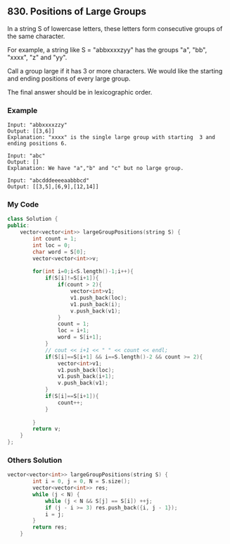 ## 830. Positions of Large Groups
In a string S of lowercase letters, these letters form consecutive groups of the same character.

For example, a string like S = "abbxxxxzyy" has the groups "a", "bb", "xxxx", "z" and "yy".

Call a group large if it has 3 or more characters.  We would like the starting and ending positions of every large group.

The final answer should be in lexicographic order.

### Example
```
Input: "abbxxxxzzy"
Output: [[3,6]]
Explanation: "xxxx" is the single large group with starting  3 and ending positions 6.

Input: "abc"
Output: []
Explanation: We have "a","b" and "c" but no large group.

Input: "abcdddeeeeaabbbcd"
Output: [[3,5],[6,9],[12,14]]

```


### My Code
```c++
class Solution {
public:
    vector<vector<int>> largeGroupPositions(string S) {
        int count = 1;
        int loc = 0;
        char word = S[0];
        vector<vector<int>>v;
        
        for(int i=0;i<S.length()-1;i++){
            if(S[i]!=S[i+1]){
                if(count > 2){
                    vector<int>v1;
                    v1.push_back(loc);
                    v1.push_back(i);
                    v.push_back(v1);
                }
                count = 1;
                loc = i+1;
                word = S[i+1];
            }
            // cout << i+1 << " " << count << endl;
            if(S[i]==S[i+1] && i==S.length()-2 && count >= 2){
                vector<int>v1;
                v1.push_back(loc);
                v1.push_back(i+1);
                v.push_back(v1);
            }
            if(S[i]==S[i+1]){
                count++;
            }
            
        }
        return v;
    }
};
```
### Others Solution
```c++
vector<vector<int>> largeGroupPositions(string S) {
        int i = 0, j = 0, N = S.size();
        vector<vector<int>> res;
        while (j < N) {
            while (j < N && S[j] == S[i]) ++j;
            if (j - i >= 3) res.push_back({i, j - 1});
            i = j;
        }
        return res;
    }
```

